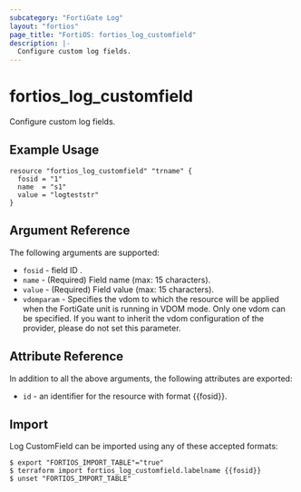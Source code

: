```yaml
---
subcategory: "FortiGate Log"
layout: "fortios"
page_title: "FortiOS: fortios_log_customfield"
description: |-
  Configure custom log fields.
---
```


# fortios_log_customfield
Configure custom log fields.

## Example Usage

```hcl
resource "fortios_log_customfield" "trname" {
  fosid = "1"
  name  = "s1"
  value = "logteststr"
}
```

## Argument Reference

The following arguments are supported:

* `fosid` - field ID <string>.
* `name` - (Required) Field name (max: 15 characters).
* `value` - (Required) Field value (max: 15 characters).
* `vdomparam` - Specifies the vdom to which the resource will be applied when the FortiGate unit is running in VDOM mode. Only one vdom can be specified. If you want to inherit the vdom configuration of the provider, please do not set this parameter.


## Attribute Reference

In addition to all the above arguments, the following attributes are exported:
* `id` - an identifier for the resource with format {{fosid}}.

## Import

Log CustomField can be imported using any of these accepted formats:
```
$ export "FORTIOS_IMPORT_TABLE"="true"
$ terraform import fortios_log_customfield.labelname {{fosid}}
$ unset "FORTIOS_IMPORT_TABLE"
```
